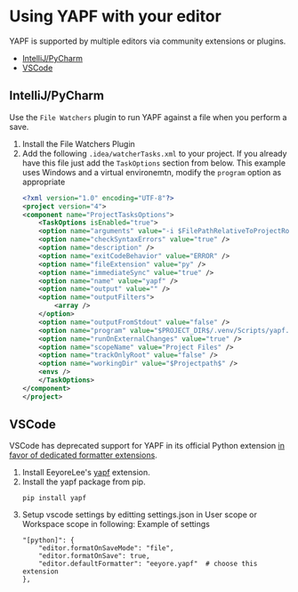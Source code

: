 # Using YAPF with your editor

YAPF is supported by multiple editors via community extensions or plugins.

- [IntelliJ/PyCharm](#intellijpycharm)
- [VSCode](#vscode)

## IntelliJ/PyCharm

Use the `File Watchers` plugin to run YAPF against a file when you perform a save.

1.  Install the File Watchers Plugin
1.  Add the following `.idea/watcherTasks.xml` to your project. If you already have this file just add the `TaskOptions` section from below. This example uses Windows and a virtual environemtn, modify the `program` option as appropriate
    ```xml
    <?xml version="1.0" encoding="UTF-8"?>
    <project version="4">
    <component name="ProjectTasksOptions">
        <TaskOptions isEnabled="true">
        <option name="arguments" value="-i $FilePathRelativeToProjectRoot$" />
        <option name="checkSyntaxErrors" value="true" />
        <option name="description" />
        <option name="exitCodeBehavior" value="ERROR" />
        <option name="fileExtension" value="py" />
        <option name="immediateSync" value="true" />
        <option name="name" value="yapf" />
        <option name="output" value="" />
        <option name="outputFilters">
            <array />
        </option>
        <option name="outputFromStdout" value="false" />
        <option name="program" value="$PROJECT_DIR$/.venv/Scripts/yapf.exe" />
        <option name="runOnExternalChanges" value="true" />
        <option name="scopeName" value="Project Files" />
        <option name="trackOnlyRoot" value="false" />
        <option name="workingDir" value="$Projectpath$" />
        <envs />
        </TaskOptions>
    </component>
    </project>
    ```

## VSCode

VSCode has deprecated support for YAPF in its official Python extension [in favor of dedicated formatter extensions](https://github.com/microsoft/vscode-python/wiki/Migration-to-Python-Tools-Extensions).

1. Install EeyoreLee's [yapf](https://marketplace.visualstudio.com/items?itemName=eeyore.yapf) extension.
1. Install the yapf package from pip.
   ```
   pip install yapf
   ```
1. Setup vscode settings by editting settings.json in User scope or Workspace scope in following: Example of settings
   ```jsonc
   "[python]": {
       "editor.formatOnSaveMode": "file",
       "editor.formatOnSave": true,
       "editor.defaultFormatter": "eeyore.yapf"  # choose this extension
   },
   ```
